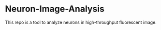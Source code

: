 # Neuron-Image-Analysis 

This repo is a tool to analyze neurons in high-throughput fluorescent image.
